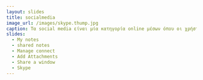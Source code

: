 ```yaml
---
layout: slides
title: socialmedia
image_url: /images/skype.thump.jpg
caption: Τα social media είναι μία κατηγορία online μέσων όπου οι χρήστες συζητούν , σύμμετέχουν ,διαμοιράζονται και δυκτυώνονται μέσω του διαδικτύου
slides:
  - My notes 
  - shared notes
  - Manage connect
  - Add Attachments
  - Share a window
  - Skype
---
```

